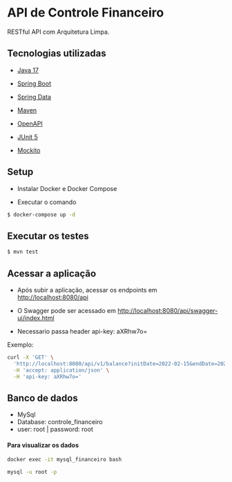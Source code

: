 # API de Controle Financeiro

RESTful API com Arquitetura Limpa.

## Tecnologias utilizadas

- [Java 17](https://www.oracle.com/java/)

- [Spring Boot](https://spring.io/projects/spring-boot)

- [Spring Data](https://spring.io/projects/spring-data)

- [Maven](http://maven.apache.org/)

- [OpenAPI](https://springdoc.org/)

- [JUnit 5](https://junit.org/junit5/)

- [Mockito](https://site.mockito.org/)

## Setup

- Instalar Docker e Docker Compose

- Executar o comando

```bash
$ docker-compose up -d 
```

## Executar os testes

```bash    
$ mvn test
```

## Acessar a aplicação

- Após subir a aplicação, acessar os endpoints
  em [http://localhost:8080/api](http://localhost:8080/api)

- O Swagger pode ser acessado
  em [http://localhost:8080/api/swagger-ui/index.html](http://localhost:8080/api/swagger-ui/index.html)
- Necessario passa header api-key: aXRhw7o=


Exemplo:

```bash
curl -X 'GET' \
  'http://localhost:8080/api/v1/balance?initDate=2022-02-15&endDate=2022-02-19' \
  -H 'accept: application/json' \
  -H 'api-key: aXRhw7o='
  ```

## Banco de dados

- MySql
- Database: controle_financeiro
- user: root | password: root

#### Para visualizar os dados

```bash    
docker exec -it mysql_financeiro bash
```

```bash 
mysql -u root -p
```
